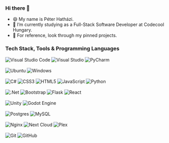 ### Hi there 👋

- 😄 My name is Péter Hatházi.
- 🔭 I’m currently studying as a Full-Stack Software Developer at Codecool Hungary.
- 📂 For reference, look through my pinned projects.

### Tech Stack, Tools & Programming Languages

 ![Visual Studio Code](https://img.shields.io/badge/Visual%20Studio%20Code-0078d7.svg?style=for-the-badge&logo=visual-studio-code&logoColor=white)
 ![Visual Studio](https://img.shields.io/badge/Visual%20Studio-5C2D91.svg?style=for-the-badge&logo=visual-studio&logoColor=white)
 ![PyCharm](https://img.shields.io/badge/pycharm-143?style=for-the-badge&logo=pycharm&logoColor=black&color=black&labelColor=green)
 <br><br>
 ![Ubuntu](https://img.shields.io/badge/Ubuntu-E95420?style=for-the-badge&logo=ubuntu&logoColor=white)
 ![Windows](https://img.shields.io/badge/Windows-0078D6?style=for-the-badge&logo=windows&logoColor=white)
 <br><br>
 ![C#](https://img.shields.io/badge/c%23-%23239120.svg?style=for-the-badge&logo=c-sharp&logoColor=white)
 ![CSS3](https://img.shields.io/badge/css3-%231572B6.svg?style=for-the-badge&logo=css3&logoColor=white)
 ![HTML5](https://img.shields.io/badge/html5-%23E34F26.svg?style=for-the-badge&logo=html5&logoColor=white)
 ![JavaScript](https://img.shields.io/badge/javascript-%23323330.svg?style=for-the-badge&logo=javascript&logoColor=%23F7DF1E)
 ![Python](https://img.shields.io/badge/python-3670A0?style=for-the-badge&logo=python&logoColor=ffdd54)
 <br><br>
 ![.Net](https://img.shields.io/badge/.NET-5C2D91?style=for-the-badge&logo=.net&logoColor=white)
 ![Bootstrap](https://img.shields.io/badge/bootstrap-%23563D7C.svg?style=for-the-badge&logo=bootstrap&logoColor=white)
 ![Flask](https://img.shields.io/badge/flask-%23000.svg?style=for-the-badge&logo=flask&logoColor=white)
 ![React](https://img.shields.io/badge/react-%2320232a.svg?style=for-the-badge&logo=react&logoColor=%2361DAFB)
 <br><br>
 ![Unity](https://img.shields.io/badge/unity-%23000000.svg?style=for-the-badge&logo=unity&logoColor=white)
 ![Godot Engine](https://img.shields.io/badge/GODOT-%23FFFFFF.svg?style=for-the-badge&logo=godot-engine)
 <br><br>
 ![Postgres](https://img.shields.io/badge/postgres-%23316192.svg?style=for-the-badge&logo=postgresql&logoColor=white)
 ![MySQL](https://img.shields.io/badge/mysql-%2300f.svg?style=for-the-badge&logo=mysql&logoColor=white)
 <br><br>
 ![Nginx](https://img.shields.io/badge/nginx-%23009639.svg?style=for-the-badge&logo=nginx&logoColor=white)
 ![Next Cloud](https://img.shields.io/badge/Next%20Cloud-0B94DE?style=for-the-badge&logo=nextcloud&logoColor=white)
 ![Plex](https://img.shields.io/badge/plex-%23E5A00D.svg?style=for-the-badge&logo=plex&logoColor=white)
 <br><br>
 ![Git](https://img.shields.io/badge/git-%23F05033.svg?style=for-the-badge&logo=git&logoColor=white)
 ![GitHub](https://img.shields.io/badge/github-%23121011.svg?style=for-the-badge&logo=github&logoColor=white)

